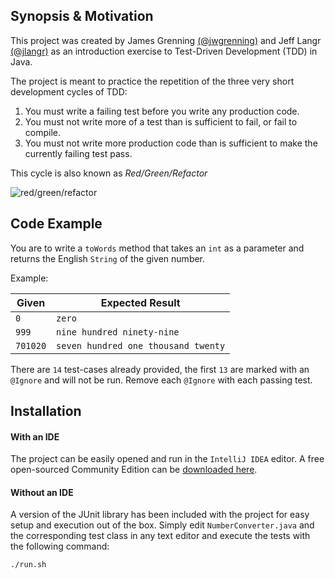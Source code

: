 ## Synopsis & Motivation
This project was created by James Grenning [(@jwgrenning)](https://github.com/jwgrenning) and Jeff Langr [(@jlangr)](https://github.com/jlangr) 
as an introduction exercise to Test-Driven Development (TDD) in Java.

The project is meant to practice the repetition of the three very short development cycles of TDD:  

1. You must write a failing test before you write any production code.  
2. You must not write more of a test than is sufficient to fail, or fail to compile.  
3. You must not write more production code than is sufficient to make the currently failing test pass.  

This cycle is also known as _Red/Green/Refactor_  
  
![red/green/refactor](http://marcabraham.files.wordpress.com/2012/04/06_red_green_refactor.jpg)
  
## Code Example
You are to write a `toWords` method that takes an `int` as a parameter and returns the English `String` of the given number.  
  
Example:  

| Given         | Expected Result |
| ------------- |---------------- |
| `0`           | `zero`          |
| `999`         | `nine hundred ninety-nine`|
| `701020`      | `seven hundred one thousand twenty`|

There are `14` test-cases already provided, the first `13` are marked with an `@Ignore` and will not be run. Remove each `@Ignore` with each passing test.

## Installation

#### With an IDE
The project can be easily opened and run in the `IntelliJ IDEA` editor. A free open-sourced Community Edition can be [downloaded here](https://www.jetbrains.com/idea/#chooseYourEdition). 

#### Without an IDE
A version of the JUnit library has been included with the project for easy setup and execution out of the box. Simply edit `NumberConverter.java` and the corresponding test class in any text editor and execute the tests with the following command:
```
./run.sh
```
 
 
